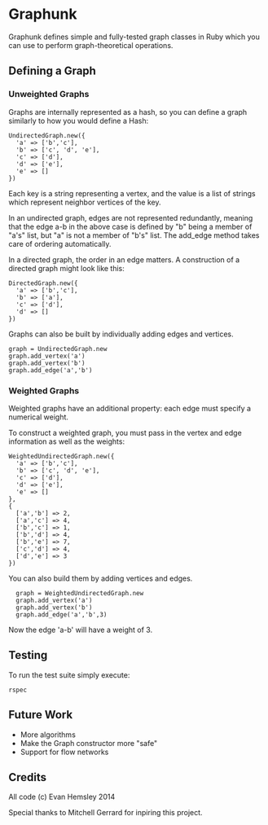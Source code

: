 # Graphunk

Graphunk defines simple and fully-tested graph classes in Ruby which you can use to perform graph-theoretical operations.

## Defining a Graph

### Unweighted Graphs

Graphs are internally represented as a hash, so you can define a graph similarly to how you would define a Hash:

```
UndirectedGraph.new({
  'a' => ['b','c'],
  'b' => ['c', 'd', 'e'],
  'c' => ['d'],
  'd' => ['e'],
  'e' => []
})
```

Each key is a string representing a vertex, and the value is a list
of strings which represent neighbor vertices of the key.

In an undirected graph, edges are not represented redundantly, meaning
that the edge a-b in the above case is defined by "b" being a member of "a's" list, but
"a" is not a member of "b's" list. The add_edge method takes care of ordering automatically.

In a directed graph, the order in an edge matters. A construction of a directed graph
might look like this:

```
DirectedGraph.new({
  'a' => ['b','c'],
  'b' => ['a'],
  'c' => ['d'],
  'd' => []
})
```

Graphs can also be built by individually adding edges and vertices.

```
graph = UndirectedGraph.new
graph.add_vertex('a')
graph.add_vertex('b')
graph.add_edge('a','b')
```

### Weighted Graphs

Weighted graphs have an additional property: each edge must specify a numerical weight.

To construct a weighted graph, you must pass in the vertex and edge information as well as the weights:

```
WeightedUndirectedGraph.new({
  'a' => ['b','c'],
  'b' => ['c', 'd', 'e'],
  'c' => ['d'],
  'd' => ['e'],
  'e' => []
},
{
  ['a','b'] => 2,
  ['a','c'] => 4,
  ['b','c'] => 1,
  ['b','d'] => 4,
  ['b','e'] => 7,
  ['c','d'] => 4,
  ['d','e'] => 3
})
```

You can also build them by adding vertices and edges.
```
  graph = WeightedUndirectedGraph.new
  graph.add_vertex('a')
  graph.add_vertex('b')
  graph.add_edge('a','b',3)
```
Now the edge 'a-b' will have a weight of 3.

## Testing

To run the test suite simply execute:

```
rspec
```

## Future Work

- More algorithms
- Make the Graph constructor more "safe"
- Support for flow networks

## Credits

All code (c) Evan Hemsley 2014

Special thanks to Mitchell Gerrard for inpiring this project.
